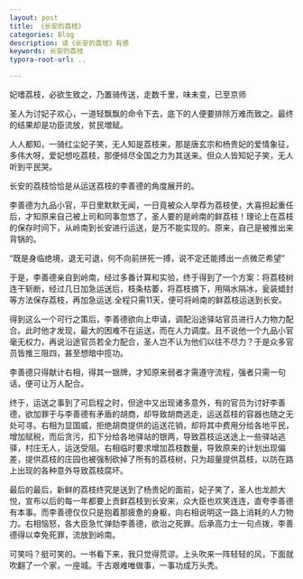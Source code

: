 ```yaml
---
layout: post
title: 《长安的荔枝》
categories: Blog
description: 读《长安的荔枝》有感
keywords: 长安的荔枝
typora-root-url: ..

---
```


妃嗜荔枝，必欲生致之，乃置骑传送，走数千里，味未变，已至京师

圣人为讨妃子欢心，一道轻飘飘的命令下去，底下的人便要排除万难而致之。最终的结果却是功臣流放，贫民増赋。

人人都知，一骑红尘妃子笑，无人知是荔枝来，那是唐玄宗和杨贵妃的爱情象征，多伟大呀，爱妃想吃荔枝，那便倾尽全国之力为其送来。但众人皆知妃子笑，无人听到平民哭。

长安的荔枝恰恰是从运送荔枝的李善德的角度展开的。

李善德为九品小官，平日里默默无闻，一日竟被众人举荐为荔枝使，大喜担起重任后，才知原来自己被上司和同事忽悠了，圣人要的是岭南的鲜荔枝！理论上在荔枝的保存时间下，从岭南到长安进行运送，是万不能实现的。原来，自己是被推出来背锅的。

“既是身临绝境，退无可退，何不向前拼死一搏，说不定还能搏出一点微茫希望”

于是，李善德亲自到岭南，经过多番计算和实验，终于得到了一个方案：将荔枝树连干斩断，经过几日加急运送后，枝条枯萎，将荔枝摘下，用隔水隔冰，瓮装蜡封等方法保存荔枝，再加急运送.全程只需11天，便可将岭南的鲜荔枝运送到长安。

得到这么一个可行之策后，李善德欲向上申请，调配沿途驿站官员进行人力物力配合。此时他才发现，最大的困难不在运送，而在人力调度。且不说他一个九品小官毫无权力，再说沿途官员若全力配合，圣人岂不认为他们以往不尽力？于是众多官员皆推三阻四，甚至想暗中揽功。

李善德只得献计右相，得其一银牌，才知原来弱者才需遵守流程，强者只需一句话，便可让万人配合。

终于，运送之事到了可启程之时，但途中又出现诸多意外，有的官员为讨好李善德，欲加罪于与李善德有矛盾的胡商，却导致胡商逃走，运送荔枝的容器也随之无处可寻。右相为显国威，拒绝胡商提供的运送花销，却将其中费用分给各地平民，增加赋税，而后贪污，扣下分给各地驿站的银两，导致荔枝运送途上一些驿站逃驿，村庄无人，运送受阻。右相临时要求增加荔枝数量，导致原来的计划出现偏差，提供荔枝的庄园也被强制砍掉了所有的荔枝树，只为超量提供荔枝，以防在路上出现的各种意外导致荔枝腐坏。

最后的最后，新鲜的荔枝终究是送到了杨贵妃的面前，妃子笑了，圣人也龙颜大悦，宣布以后的每一年都要上贡鲜荔枝到长安来，众大臣也欢笑连连，直夸李善德有本事。而李善德仅仅只是抱着那疲惫的身躯，向右相说明这一路上消耗的人力物力。右相恼怒，各大臣急忙弹劾李善德，欲治之死罪。后承高力士一句点拨，李善德得以幸免死罪，流放到岭南。

可笑吗？挺可笑的。一书看下来，我只觉得荒谬。上头吹来一阵轻轻的风，下面就吹翻了一个家，一座城。千古艰难唯做事，一事功成万头秃。

